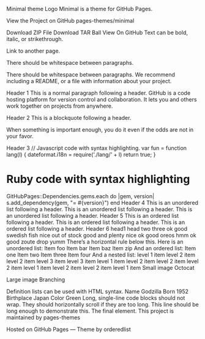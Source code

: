 Minimal theme
Logo
Minimal is a theme for GitHub Pages.

View the Project on GitHub
pages-themes/minimal

Download
ZIP File
Download
TAR Ball
View On
GitHub
Text can be bold, italic, or strikethrough.

Link to another page.

There should be whitespace between paragraphs.

There should be whitespace between paragraphs. We recommend including a README, or a file with information about your project.

Header 1
This is a normal paragraph following a header. GitHub is a code hosting platform for version control and collaboration. It lets you and others work together on projects from anywhere.

Header 2
This is a blockquote following a header.

When something is important enough, you do it even if the odds are not in your favor.

Header 3
// Javascript code with syntax highlighting.
var fun = function lang(l) {
  dateformat.i18n = require('./lang/' + l)
  return true;
}
# Ruby code with syntax highlighting
GitHubPages::Dependencies.gems.each do |gem, version|
  s.add_dependency(gem, "= #{version}")
end
Header 4
This is an unordered list following a header.
This is an unordered list following a header.
This is an unordered list following a header.
Header 5
This is an ordered list following a header.
This is an ordered list following a header.
This is an ordered list following a header.
Header 6
head1	head two	three
ok	good swedish fish	nice
out of stock	good and plenty	nice
ok	good oreos	hmm
ok	good zoute drop	yumm
There’s a horizontal rule below this.
Here is an unordered list:
Item foo
Item bar
Item baz
Item zip
And an ordered list:
Item one
Item two
Item three
Item four
And a nested list:
level 1 item
level 2 item
level 2 item
level 3 item
level 3 item
level 1 item
level 2 item
level 2 item
level 2 item
level 1 item
level 2 item
level 2 item
level 1 item
Small image
Octocat

Large image
Branching

Definition lists can be used with HTML syntax.
Name
Godzilla
Born
1952
Birthplace
Japan
Color
Green
Long, single-line code blocks should not wrap. They should horizontally scroll if they are too long. This line should be long enough to demonstrate this.
The final element.
This project is maintained by pages-themes

Hosted on GitHub Pages — Theme by orderedlist
